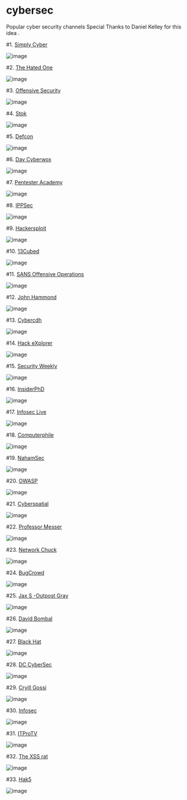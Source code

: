 # cybersec
Popular cyber security channels 
Special Thanks to Daniel Kelley for this idea .

#1. [Simply Cyber](https://www.youtube.com/@SimplyCyber)

![image](https://user-images.githubusercontent.com/42417756/212821194-d612cc42-e307-4717-a3fa-bef538594e34.png)

#2. [The Hated One](https://www.youtube.com/@TheHatedOne)

![image](https://user-images.githubusercontent.com/42417756/212821692-f238f7b7-9a03-4003-a460-46396e8b7877.png)

#3. [Offensive Security](https://www.youtube.com/@OffensiveSecurityTraining)

![image](https://user-images.githubusercontent.com/42417756/212821977-2be6a4ae-ebe3-4177-b0e5-20c5cf448958.png)

#4. [Stok](https://www.youtube.com/@STOKfredrik)

![image](https://user-images.githubusercontent.com/42417756/212822110-48996717-05d5-4ee1-8c4c-034b200ab36d.png)


#5. [Defcon](https://www.youtube.com/@DEFCONConference)

![image](https://user-images.githubusercontent.com/42417756/212822246-c682ca0e-2f62-47e0-90cc-daeb0a8e91eb.png)

#6. [Day Cyberwox](https://www.youtube.com/@DayCyberwox)

![image](https://user-images.githubusercontent.com/42417756/212822505-87a9eeeb-7c7d-407c-a7ca-2c8a5cb01fb1.png)

#7. [Pentester Academy](https://www.youtube.com/@PentesterAcademyTV)

![image](https://user-images.githubusercontent.com/42417756/212822695-42a080f0-03b9-4097-872b-18cd11c6d114.png)

#8. [IPPSec](https://www.youtube.com/@ippsec)

![image](https://user-images.githubusercontent.com/42417756/212822854-58f06d1d-06c4-401a-a53f-4bd577ac2ca6.png)

#9. [Hackersploit](https://www.youtube.com/@HackerSploit)

![image](https://user-images.githubusercontent.com/42417756/212823437-ce461081-3b1b-4ca2-a641-a80b0998ddba.png)

#10. [13Cubed](https://www.youtube.com/@13Cubed)

![image](https://user-images.githubusercontent.com/42417756/212823678-30eb86a4-081c-4c0a-8142-3e637a45de81.png)

#11. [SANS Offensive Operations](https://www.youtube.com/@SANSOffensiveOperations)

![image](https://user-images.githubusercontent.com/42417756/212823867-5a10ae1a-6c92-4bf3-91c4-733566d3bf93.png)

#12. [John  Hammond](https://www.youtube.com/@_JohnHammond)

![image](https://user-images.githubusercontent.com/42417756/212824042-3f19c860-d23a-418e-886c-2c16bf3f7219.png)

#13. [Cybercdh](https://www.youtube.com/@cybercdh)

![image](https://user-images.githubusercontent.com/42417756/212824235-36869ce0-1a7d-49d1-8ea3-4b8c93a67fd9.png)

#14. [Hack eXplorer](https://www.youtube.com/@HackeXPlorer)

![image](https://user-images.githubusercontent.com/42417756/212824425-86d758fe-20ee-4d95-a865-5c640ae9be35.png)

#15. [Security Weekly](https://www.youtube.com/@SecurityWeekly)

![image](https://user-images.githubusercontent.com/42417756/212824682-6b84e23f-5fde-44f8-afda-6fa4e281f06b.png)

#16. [InsiderPhD](https://www.youtube.com/@InsiderPhD)

![image](https://user-images.githubusercontent.com/42417756/212824882-2f0a3e7d-83b6-4c4d-a716-f3c169f0d4c7.png)

#17. [Infosec Live](https://www.youtube.com/@infoseclive)

![image](https://user-images.githubusercontent.com/42417756/212825038-8cb78ffe-7892-454b-bef4-4d57a2956294.png)

#18. [Computerphile](https://www.youtube.com/@Computerphile)

![image](https://user-images.githubusercontent.com/42417756/212825217-2a3bf852-b993-4c29-b104-553d3b47bc3d.png)

#19. [NahamSec](https://www.youtube.com/@NahamSec)

![image](https://user-images.githubusercontent.com/42417756/212825360-e64fe3d0-022c-4f34-9e15-8ee3ff5e9b84.png)

#20. [OWASP](https://www.youtube.com/@OWASPGLOBAL)

![image](https://user-images.githubusercontent.com/42417756/212825531-20783de1-c072-4803-834c-50d34b1c6f05.png)

#21. [Cyberspatial](https://www.youtube.com/@Cyberspatial)

![image](https://user-images.githubusercontent.com/42417756/212825784-a0a48f6e-7f62-400a-9592-68d074e55bb9.png)

#22. [Professor Messer](https://www.youtube.com/@professormesser)

![image](https://user-images.githubusercontent.com/42417756/212825892-4464573d-63a5-4f95-9081-85ae354e10f5.png)

#23. [Network Chuck](https://www.youtube.com/@NetworkChuck)

![image](https://user-images.githubusercontent.com/42417756/212826074-87c5792f-c965-4e71-8d4e-5ffda5880e14.png)

#24. [BugCrowd](https://www.youtube.com/@Bugcrowd)

![image](https://user-images.githubusercontent.com/42417756/212826282-00a03604-340a-4afa-8ad4-9bf989158ccb.png)

#25. [Jax S -Outpost Gray](https://www.youtube.com/@OutpostGray)

![image](https://user-images.githubusercontent.com/42417756/212826393-e4a6e9c9-8547-4961-9b8f-3da0b293eb64.png)

#26. [David Bombal](https://www.youtube.com/@davidbombal)

![image](https://user-images.githubusercontent.com/42417756/212826587-df7042e0-aa52-430c-8247-16e9117a342f.png)

#27. [Black Hat](https://www.youtube.com/@BlackHatOfficialYT)

![image](https://user-images.githubusercontent.com/42417756/212826782-a8d1df7c-2754-4ac8-9e6d-63b8fb42f831.png)

#28. [DC CyberSec](https://www.youtube.com/@dccybersec)

![image](https://user-images.githubusercontent.com/42417756/212826950-88025db5-8762-429e-9b91-f481597c3024.png)

#29. [Cryill Gossi](https://www.youtube.com/@cyrillgossi)

![image](https://user-images.githubusercontent.com/42417756/212827109-daa2a024-408c-4d45-b173-36d89891dd05.png)

#30. [Infosec](https://www.youtube.com/@InfosecEdu)

![image](https://user-images.githubusercontent.com/42417756/212827310-cf573dd0-f112-4727-95be-ba13e525edfd.png)

#31. [ITProTV](https://www.youtube.com/@ItproTv)

![image](https://user-images.githubusercontent.com/42417756/212827417-bfc07dc0-c805-44f5-9d4e-4e91fa5ae959.png)

#32. [The XSS rat](https://www.youtube.com/@TheXSSrat)

![image](https://user-images.githubusercontent.com/42417756/212827624-92540717-d73c-44eb-a148-96c73419f4c5.png)

#33. [Hak5](https://www.youtube.com/@hak5)

![image](https://user-images.githubusercontent.com/42417756/212827745-a6391ed3-d0c9-4703-94a7-9bd5f8947ead.png)








